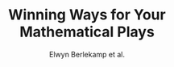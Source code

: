 ---
hidden: true
title: "Winning Ways for Your Mathematical Plays"
categories: articles
link: https://www.amazon.com/Winning-Ways-Your-Mathematical-Plays/dp/1568811306
author: Elwyn Berlekamp et al.
description: A fun maths book unlike any other I have seen. It talks about a class of games whose name I cannot remember, but whose theory is best studied using surreal numbers. It was also the inspiration for one of my projects.
---